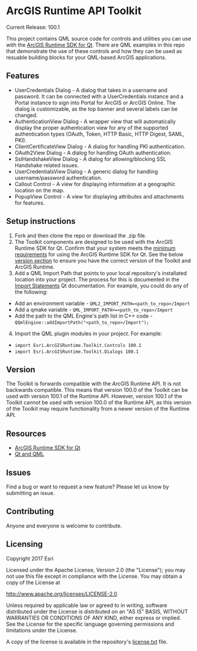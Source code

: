 ArcGIS Runtime API Toolkit
==========================

Current Release: 100.1

This project contains QML source code for controls and utilities you can use with the [ArcGIS Runtime SDK for Qt](http://developers.arcgis.com/qt). There are QML examples in this repo that demonstrate the use of these controls and how they can be used as resuable building blocks for your QML-based ArcGIS applications.

## Features
- UserCredentials Dialog - A dialog that takes in a username and password. It can be connected with a UserCredentials instance and a Portal instance to sign into Portal for ArcGIS or ArcGIS Online. The dialog is customizable, as the top banner and several labels can be changed.
- AuthenticationView Dialog - A wrapper view that will automatically display the proper authentication view for any of the supported authentication types (OAuth, Token, HTTP Basic, HTTP Digest, SAML, PKI).
- ClientCertificateView Dialog - A dialog for handling PKI authentication.
- OAuth2View Dialog - A dialog for handling OAuth authentication.
- SslHandshakeView Dialog - A dialog for allowing/blocking SSL Handshake related issues.
- UserCredentialsView Dialog - A generic dialog for handling username/password authentication.
- Callout Control - A view for displaying information at a geographic location on the map.
- PopupView Control - A view for displaying attributes and attachments for features.

## Setup instructions 

1. Fork and then clone the repo or download the .zip file.
2. The Toolkit components are designed to be used with the ArcGIS Runtime SDK for Qt. Confirm that your system meets the [minimum requirements](https://developers.arcgis.com/qt/latest/qml/guide/arcgis-runtime-sdk-for-qt-system-requirements.htm) for using the ArcGIS Runtime SDK for Qt. See the below [version section](#version) to ensure you have the correct version of the Toolkit and ArcGIS Runtime.
3. Add a QML Import Path that points to your local repository's installated location into your project. The process for this is documented in the [Import Statements](http://doc.qt.io/qt-5/qtqml-syntax-imports.html#qml-import-path) Qt documentation. For example, you could do any of the following:
  - Add an environment variable - `QML2_IMPORT_PATH=<path_to_repo>/Import`
  - Add a qmake variable - `QML_IMPORT_PATH+=<path_to_repo>/Import`
  - Add the path to the QML Engine's path list in C++ code - `QQmlEngine::addImportPath("<path_to_repo>/Import");`
4. Import the QML plugin modules in your project. For example:
  - `import Esri.ArcGISRuntime.Toolkit.Controls 100.1`
  - `import Esri.ArcGISRuntime.Toolkit.Dialogs 100.1`

## Version
The Toolkit is forwards compatible with the ArcGIS Runtime API. It is not backwards compatible. This means that version 100.0 of the Toolkit can be used with version 100.1 of the Runtime API. However, version 100.1 of the Toolkit cannot be used with version 100.0 of the Runtime API, as this version of the Toolkit may require functionality from a newer version of the Runtime API.


## Resources

* [ArcGIS Runtime SDK for Qt](https://developers.arcgis.com/qt/)
* [Qt and QML](http://www.qt.io/)

## Issues

Find a bug or want to request a new feature?  Please let us know by submitting an issue.

## Contributing

Anyone and everyone is welcome to contribute.

## Licensing
Copyright 2017 Esri

Licensed under the Apache License, Version 2.0 (the "License");
you may not use this file except in compliance with the License.
You may obtain a copy of the License at

http://www.apache.org/licenses/LICENSE-2.0

Unless required by applicable law or agreed to in writing, software
distributed under the License is distributed on an "AS IS" BASIS,
WITHOUT WARRANTIES OR CONDITIONS OF ANY KIND, either express or implied.
See the License for the specific language governing permissions and
limitations under the License.

A copy of the license is available in the repository's [license.txt](license.txt) file.

